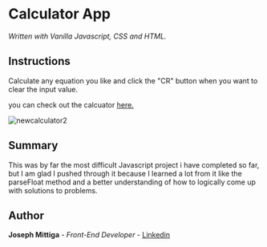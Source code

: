 # Calculator App 

*Written with Vanilla Javascript, CSS and HTML.*

## Instructions

Calculate any equation you like and click the "CR" button when you want to clear the input value.

you can check out the calcuator [here.](https://joerocky7.github.io/Calculator-App/)

![newcalculator2](https://user-images.githubusercontent.com/55517078/105558097-cfdea400-5cdb-11eb-83f0-2ff8c8575b8c.JPG)

## Summary

This was by far the most difficult Javascript project i have completed so far, but I am glad I pushed through it because I learned a lot from it like the parseFloat method and a better understanding of how to logically come up with solutions to problems.

## Author

**Joseph Mittiga** - *Front-End Developer* - [Linkedin](https://www.linkedin.com/in/joseph-mittiga-939121203/)
